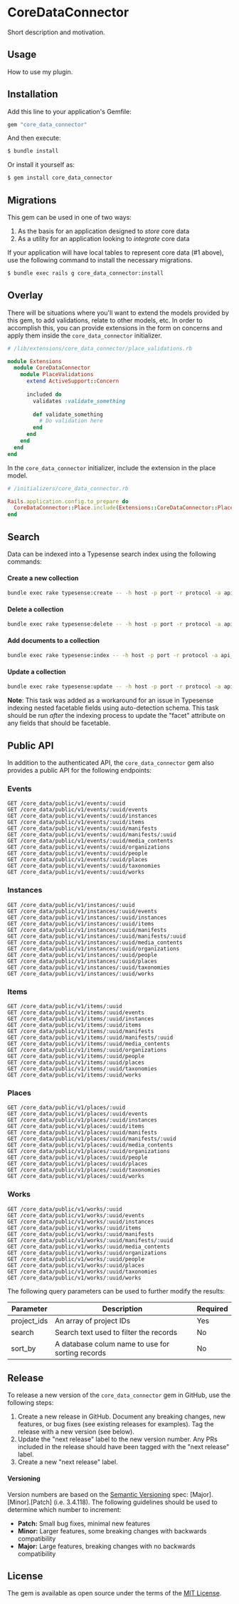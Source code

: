 # CoreDataConnector
Short description and motivation.

## Usage
How to use my plugin.

## Installation
Add this line to your application's Gemfile:

```ruby
gem "core_data_connector"
```

And then execute:
```bash
$ bundle install
```

Or install it yourself as:
```bash
$ gem install core_data_connector
```

## Migrations
This gem can be used in one of two ways:
1. As the basis for an application designed to _store_ core data
2. As a utility for an application looking to _integrate_ core data

If your application will have local tables to represent core data (#1 above), use the following command to install the necessary migrations.

```bash
$ bundle exec rails g core_data_connector:install
```

## Overlay
There will be situations where you'll want to extend the models provided by this gem, to add validations, relate to other models, etc. In order to accomplish this, you can provide extensions in the form on concerns and apply them inside the `core_data_connector` initializer.

```ruby
# /lib/extensions/core_data_connector/place_validations.rb

module Extensions
  module CoreDataConnector
    module PlaceValidations
      extend ActiveSupport::Concern
      
      included do
        validates :validate_something
        
        def validate_something
          # Do validation here
        end
      end
    end
  end
end
```

In the `core_data_connector` initializer, include the extension in the place model.

```ruby
# /initializers/core_data_connector.rb

Rails.application.config.to_prepare do
  CoreDataConnector::Place.include(Extensions::CoreDataConnector::PlaceValidations)
end
```

## Search

Data can be indexed into a Typesense search index using the following commands:

#### Create a new collection
```bash
bundle exec rake typesense:create -- -h host -p port -r protocol -a api_key -c collection_name
```

#### Delete a collection
```bash
bundle exec rake typesense:delete -- -h host -p port -r protocol -a api_key -c collection_name
```

#### Add documents to a collection
```bash
bundle exec rake typesense:index -- -h host -p port -r protocol -a api_key -c collection_name -m model_ids
```

#### Update a collection
```bash
bundle exec rake typesense:update -- -h host -p port -r protocol -a api_key -c collection_name
```

**Note**: This task was added as a workaround for an issue in Typesense indexing nested facetable fields using auto-detection schema. This task should be run _after_ the indexing process to update the "facet" attribute on any fields that should be facetable.


## Public API

In addition to the authenticated API, the `core_data_connector` gem also provides a public API for the following endpoints:

### Events
```
GET /core_data/public/v1/events/:uuid
GET /core_data/public/v1/events/:uuid/events
GET /core_data/public/v1/events/:uuid/instances
GET /core_data/public/v1/events/:uuid/items
GET /core_data/public/v1/events/:uuid/manifests
GET /core_data/public/v1/events/:uuid/manifests/:uuid
GET /core_data/public/v1/events/:uuid/media_contents
GET /core_data/public/v1/events/:uuid/organizations
GET /core_data/public/v1/events/:uuid/people
GET /core_data/public/v1/events/:uuid/places
GET /core_data/public/v1/events/:uuid/taxonomies
GET /core_data/public/v1/events/:uuid/works
```

### Instances
```
GET /core_data/public/v1/instances/:uuid
GET /core_data/public/v1/instances/:uuid/events
GET /core_data/public/v1/instances/:uuid/instances
GET /core_data/public/v1/instances/:uuid/items
GET /core_data/public/v1/instances/:uuid/manifests
GET /core_data/public/v1/instances/:uuid/manifests/:uuid
GET /core_data/public/v1/instances/:uuid/media_contents
GET /core_data/public/v1/instances/:uuid/organizations
GET /core_data/public/v1/instances/:uuid/people
GET /core_data/public/v1/instances/:uuid/places
GET /core_data/public/v1/instances/:uuid/taxonomies
GET /core_data/public/v1/instances/:uuid/works
```

### Items
```
GET /core_data/public/v1/items/:uuid
GET /core_data/public/v1/items/:uuid/events
GET /core_data/public/v1/items/:uuid/instances
GET /core_data/public/v1/items/:uuid/items
GET /core_data/public/v1/items/:uuid/manifests
GET /core_data/public/v1/items/:uuid/manifests/:uuid
GET /core_data/public/v1/items/:uuid/media_contents
GET /core_data/public/v1/items/:uuid/organizations
GET /core_data/public/v1/items/:uuid/people
GET /core_data/public/v1/items/:uuid/places
GET /core_data/public/v1/items/:uuid/taxonomies
GET /core_data/public/v1/items/:uuid/works
```

### Places
```
GET /core_data/public/v1/places/:uuid
GET /core_data/public/v1/places/:uuid/events
GET /core_data/public/v1/places/:uuid/instances
GET /core_data/public/v1/places/:uuid/items
GET /core_data/public/v1/places/:uuid/manifests
GET /core_data/public/v1/places/:uuid/manifests/:uuid
GET /core_data/public/v1/places/:uuid/media_contents
GET /core_data/public/v1/places/:uuid/organizations
GET /core_data/public/v1/places/:uuid/people
GET /core_data/public/v1/places/:uuid/places
GET /core_data/public/v1/places/:uuid/taxonomies
GET /core_data/public/v1/places/:uuid/works
```

### Works
```
GET /core_data/public/v1/works/:uuid
GET /core_data/public/v1/works/:uuid/events
GET /core_data/public/v1/works/:uuid/instances
GET /core_data/public/v1/works/:uuid/items
GET /core_data/public/v1/works/:uuid/manifests
GET /core_data/public/v1/works/:uuid/manifests/:uuid
GET /core_data/public/v1/works/:uuid/media_contents
GET /core_data/public/v1/works/:uuid/organizations
GET /core_data/public/v1/works/:uuid/people
GET /core_data/public/v1/works/:uuid/places
GET /core_data/public/v1/works/:uuid/taxonomies
GET /core_data/public/v1/works/:uuid/works
```

The following query parameters can be used to further modify the results:

| Parameter   | Description                                      | Required |
|-------------|--------------------------------------------------|----------|
| project_ids | An array of project IDs                          | Yes      |
| search      | Search text used to filter the records           | No       |
| sort_by     | A database colum name to use for sorting records | No       |

## Release

To release a new version of the `core_data_connector` gem in GitHub, use the following steps:

1. Create a new release in GitHub. Document any breaking changes, new features, or bug fixes (see existing releases for examples). Tag the release with a new version (see below).
2. Update the "next release" label to the new version number. Any PRs included in the release should have been tagged with the "next release" label.
3. Create a new "next release" label.

#### Versioning
Version numbers are based on the [Semantic Versioning](https://semver.org/) spec: [Major].[Minor].[Patch] (i.e. 3.4.118). The following guidelines should be used to determine which number to increment:

- **Patch:** Small bug fixes, minimal new features 
- **Minor:** Larger features, some breaking changes with backwards compatibility
- **Major:** Large features, breaking changes with no backwards compatibility


## License
The gem is available as open source under the terms of the [MIT License](https://opensource.org/licenses/MIT).